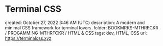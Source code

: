 # Terminal CSS

created: October 27, 2022 3:46 AM (UTC)
description: A modern and minimal CSS framework for terminal lovers.
folder: BOOKMRKS-MTHRFCKR / PROGAMMING-MTHRFCKR / HTML & CSS
tags: dev, HTML, CSS
url: https://terminalcss.xyz